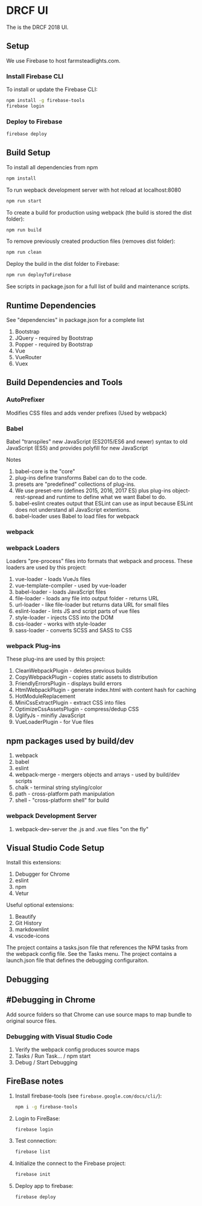 # DRCF UI

The is the DRCF 2018 UI.

## Setup

We use Firebase to host farmsteadlights.com.

### Install Firebase CLI

To install or update the Firebase CLI:

``` bash
npm install -g firebase-tools
firebase login
```

### Deploy to Firebase

``` bash
firebase deploy
```

## Build Setup

To install all dependencies from npm

``` bash
npm install
```

To run wepback development server with hot reload at localhost:8080

``` bash
npm run start
```

To create a build for production using webpack (the build is stored the dist folder):

``` bash
npm run build
```

To remove previously created production files (removes dist folder):

``` bash
npm run clean

```

Deploy the build in the dist folder to Firebase:

``` bash
npm run deployToFirebase
```

See scripts in package.json for a full list of build and maintenance scripts.

## Runtime Dependencies

See "dependencies" in package.json for a complete list

1. Bootstrap
1. JQuery - required by Bootstrap
1. Popper - required by Bootstrap
1. Vue
1. VueRouter
1. Vuex

## Build Dependencies and Tools

### AutoPrefixer

Modifies CSS files and adds vender prefixes
(Used by webpack)

### Babel

Babel "transpiles" new JavaScript (ES2015/ES6 and newer) syntax to old JavaScript (ES5) and provides polyfill for new JavaScript

Notes

1. babel-core is the "core"
1. plug-ins define transforms Babel can do to the code.
1. presets are "predefined" collections of plug-ins.
1. We use preset-env (defines 2015, 2016, 2017 ES) plus plug-ins object-rest-spread and runtime to define what we want Babel to do.
1. babel-eslint creates output that ESLint can use as input because ESLint does not understand all JavaScript extentions.
1. babel-loader uses Babel to load files for webpack

### webpack

### webpack Loaders

Loaders "pre-process" files into formats that webpack and process.
These loaders are used by this project:

1. vue-loader - loads VueJs files
1. vue-template-compiler - used by vue-loader
1. babel-loader - loads JavaScript files
1. file-loader - loads any file into output folder - returns URL
1. url-loader - like file-loader but returns data URL for small files
1. eslint-loader - lints JS and script parts of vue files
1. style-loader - injects CSS into the DOM
1. css-loader - works with style-loader
1. sass-loader - converts SCSS and SASS to CSS

### webpack Plug-ins

These plug-ins are used by this project:

1. CleanWebpackPlugin - deletes previous builds
1. CopyWebpackPlugin - copies static assets to distribution
1. FriendlyErrorsPlugin - displays build errors
1. HtmlWebpackPlugin - generate index.html with content hash for caching
1. HotModuleReplacement
1. MiniCssExtractPlugin - extract CSS into files
1. OptimizeCssAssetsPlugin - compress/dedup CSS
1. UglifyJs - minifiy JavaScript
1. VueLoaderPlugin - for Vue files

## npm packages used by build/dev

1. webpack
1. babel
1. eslint
1. webpack-merge - mergers objects and arrays - used by build/dev scripts
1. chalk - terminal string styling/color
1. path - cross-platform path manipulation
1. shell - "cross-platform shell" for build

### webpack Development Server

1. webpack-dev-server the .js and .vue files "on the fly"

## Visual Studio Code Setup

Install this extensions:

1. Debugger for Chrome
1. eslint
1. npm
1. Vetur

Useful optional extensions:

1. Beautify
1. Git History
1. markdownlint
1. vscode-icons

The project contains a tasks.json file that references the NPM tasks from the webpack config file.  See the Tasks menu.
The project contains a launch.json file that defines the debugging configuraiton.

## Debugging

## #Debugging in Chrome

Add source folders so that Chrome can use source maps to map bundle to original source files.

### Debugging with Visual Studio Code

1. Verify the webpack config produces source maps
1. Tasks / Run Task... / npm start
1. Debug / Start Debugging

## FireBase notes

1. Install firebase-tools (see `firebase.google.com/docs/cli/`):

    ``` bash
    npm i -g firebase-tools
    ```

1. Login to FireBase:

   ``` bash
   firebase login
   ```

1. Test connection:

   ``` bash
   firebase list
   ```

1. Initialize the connect to the Firebase project:

   ``` bash
   firebase init
   ```

1. Deploy app to firebase:

   ``` bash
   firebase deploy
   ```

